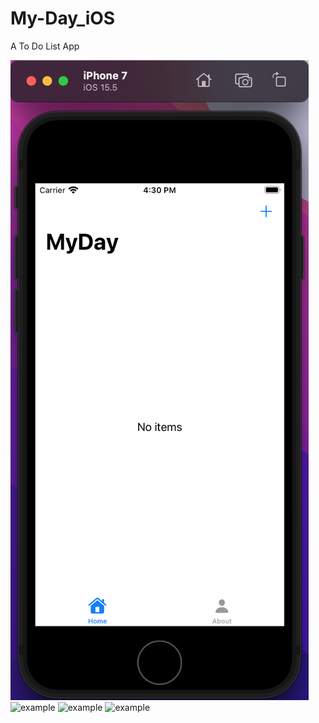 # My-Day_iOS
A To Do List App

![example](https://github.com/LSQzzx/My-Day_iOS/blob/master/images/1.png)
![example](https://raw.githubusercontent.com/LSQzzx/repositpry/master/My-Day_iOS/main/images/2.png)
![example]("https://raw.githubusercontent.com/LSQzzx/repositpry/master/My-Day_iOS/main/3.png")
![example]("https://raw.githubusercontent.com/LSQzzx/repositpry/master/My-Day_iOS/main/4.png")

